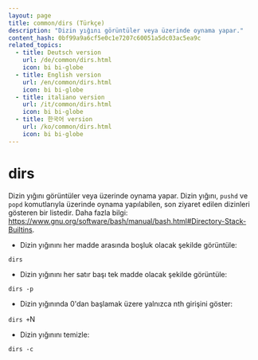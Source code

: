 ```yaml
---
layout: page
title: common/dirs (Türkçe)
description: "Dizin yığını görüntüler veya üzerinde oynama yapar."
content_hash: 0bf99a9a6cf5e0c1e7207c60051a5dc03ac5ea9c
related_topics:
  - title: Deutsch version
    url: /de/common/dirs.html
    icon: bi bi-globe
  - title: English version
    url: /en/common/dirs.html
    icon: bi bi-globe
  - title: italiano version
    url: /it/common/dirs.html
    icon: bi bi-globe
  - title: 한국어 version
    url: /ko/common/dirs.html
    icon: bi bi-globe
---
```

# dirs

Dizin yığını görüntüler veya üzerinde oynama yapar.
Dizin yığını, `pushd` ve `popd` komutlarıyla üzerinde oynama yapılabilen, son ziyaret edilen dizinleri gösteren bir listedir.
Daha fazla bilgi: <https://www.gnu.org/software/bash/manual/bash.html#Directory-Stack-Builtins>.

- Dizin yığınını her madde arasında boşluk olacak şekilde görüntüle:

`dirs`

- Dizin yığınını her satır başı tek madde olacak şekilde görüntüle:

`dirs -p`

- Dizin yığınında 0'dan başlamak üzere yalnızca nth girişini göster:

`dirs +`<span class="tldr-var badge badge-pill bg-dark-lm bg-white-dm text-white-lm text-dark-dm font-weight-bold">N</span>

- Dizin yığınını temizle:

`dirs -c`
